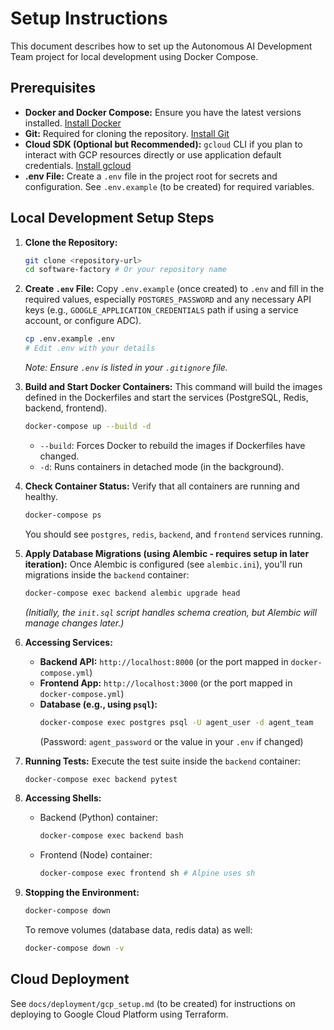 # Setup Instructions

This document describes how to set up the Autonomous AI Development Team project for local development using Docker Compose.

## Prerequisites

- **Docker and Docker Compose:** Ensure you have the latest versions installed. [Install Docker](https://docs.docker.com/get-docker/)
- **Git:** Required for cloning the repository. [Install Git](https://git-scm.com/book/en/v2/Getting-Started-Installing-Git)
- **Cloud SDK (Optional but Recommended):** `gcloud` CLI if you plan to interact with GCP resources directly or use application default credentials. [Install gcloud](https://cloud.google.com/sdk/docs/install)
- **.env File:** Create a `.env` file in the project root for secrets and configuration. See `.env.example` (to be created) for required variables.

## Local Development Setup Steps

1.  **Clone the Repository:**

    ```bash
    git clone <repository-url>
    cd software-factory # Or your repository name
    ```

2.  **Create `.env` File:**
    Copy `.env.example` (once created) to `.env` and fill in the required values, especially `POSTGRES_PASSWORD` and any necessary API keys (e.g., `GOOGLE_APPLICATION_CREDENTIALS` path if using a service account, or configure ADC).

    ```bash
    cp .env.example .env
    # Edit .env with your details
    ```

    _Note: Ensure `.env` is listed in your `.gitignore` file._

3.  **Build and Start Docker Containers:**
    This command will build the images defined in the Dockerfiles and start the services (PostgreSQL, Redis, backend, frontend).

    ```bash
    docker-compose up --build -d
    ```

    - `--build`: Forces Docker to rebuild the images if Dockerfiles have changed.
    - `-d`: Runs containers in detached mode (in the background).

4.  **Check Container Status:**
    Verify that all containers are running and healthy.

    ```bash
    docker-compose ps
    ```

    You should see `postgres`, `redis`, `backend`, and `frontend` services running.

5.  **Apply Database Migrations (using Alembic - requires setup in later iteration):**
    Once Alembic is configured (see `alembic.ini`), you'll run migrations inside the `backend` container:

    ```bash
    docker-compose exec backend alembic upgrade head
    ```

    _(Initially, the `init.sql` script handles schema creation, but Alembic will manage changes later.)_

6.  **Accessing Services:**

    - **Backend API:** `http://localhost:8000` (or the port mapped in `docker-compose.yml`)
    - **Frontend App:** `http://localhost:3000` (or the port mapped in `docker-compose.yml`)
    - **Database (e.g., using `psql`):**
      ```bash
      docker-compose exec postgres psql -U agent_user -d agent_team
      ```
      (Password: `agent_password` or the value in your `.env` if changed)

7.  **Running Tests:**
    Execute the test suite inside the `backend` container:

    ```bash
    docker-compose exec backend pytest
    ```

8.  **Accessing Shells:**

    - Backend (Python) container:
      ```bash
      docker-compose exec backend bash
      ```
    - Frontend (Node) container:
      ```bash
      docker-compose exec frontend sh # Alpine uses sh
      ```

9.  **Stopping the Environment:**
    ```bash
    docker-compose down
    ```
    To remove volumes (database data, redis data) as well:
    ```bash
    docker-compose down -v
    ```

## Cloud Deployment

See `docs/deployment/gcp_setup.md` (to be created) for instructions on deploying to Google Cloud Platform using Terraform.
